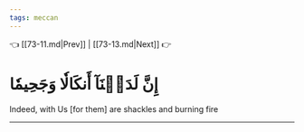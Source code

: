 ```yaml
---
tags: meccan
---
```


👈 [[73-11.md|Prev]] | [[73-13.md|Next]] 👉

# إِنَّ لَدَيۡنَآ أَنكَالٗا وَجَحِيمٗا

Indeed, with Us [for them] are shackles and burning fire

---

